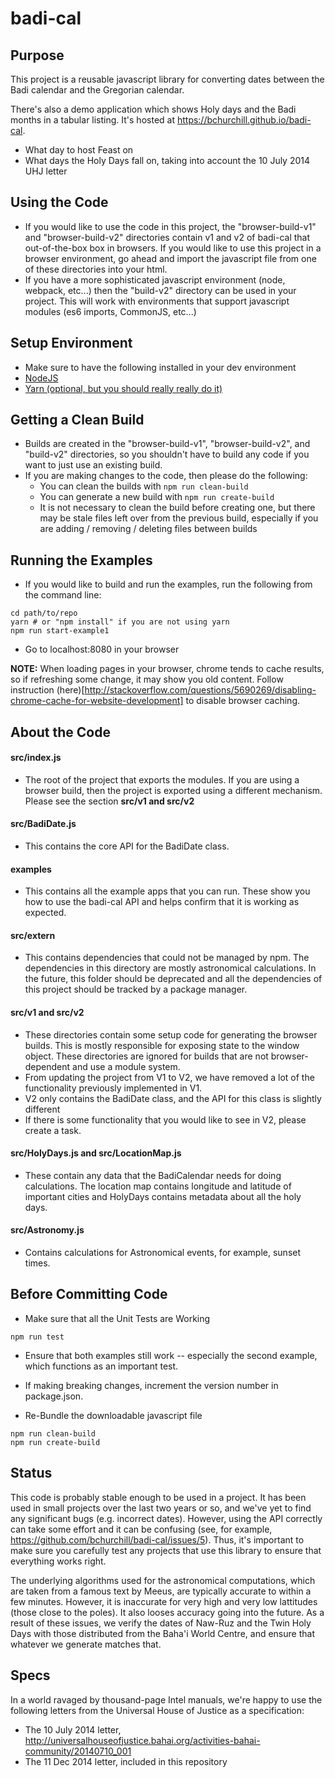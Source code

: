 # badi-cal

## Purpose

This project is a reusable javascript library for converting dates between
the Badi calendar and the Gregorian calendar.

There's also a demo application which shows Holy days and the Badi months in a tabular listing.  It's hosted at https://bchurchill.github.io/badi-cal.
 * What day to host Feast on
 * What days the Holy Days fall on, taking into account the 10 July 2014 UHJ letter

## Using the Code

* If you would like to use the code in this project, the "browser-build-v1" and
 "browser-build-v2" directories contain v1 and v2 of badi-cal that out-of-the-box
 box in browsers. If you would like to use this project in a browser environment,
 go ahead and import the javascript file from one of these directories into your
 html.
* If you have a more sophisticated javascript environment (node, webpack, etc...)
 then the "build-v2" directory can be used in your project. This will work with
 environments that support javascript modules (es6 imports, CommonJS, etc...)

## Setup Environment

* Make sure to have the following installed in your dev environment
 * [NodeJS](https://nodejs.org/en/download/)
 * [Yarn (optional, but you should really really do it)](https://yarnpkg.com/)

## Getting a Clean Build

* Builds are created in the "browser-build-v1", "browser-build-v2", and "build-v2"
  directories, so you shouldn't have to build any code if you want to just use
  an existing build.
* If you are making changes to the code, then please do the following:
  * You can clean the builds with `npm run clean-build`
  * You can generate a new build with `npm run create-build`
  * It is not necessary to clean the build before creating one, but there may
    be stale files left over from the previous build, especially if you are
    adding / removing / deleting files between builds

## Running the Examples

* If you would like to build and run the examples, run the following from the
  command line:

```
cd path/to/repo
yarn # or "npm install" if you are not using yarn
npm run start-example1
```

* Go to localhost:8080 in your browser

**NOTE:** When loading pages in your browser, chrome tends to cache results, so
if refreshing some change, it may show you old content. Follow instruction
(here)[http://stackoverflow.com/questions/5690269/disabling-chrome-cache-for-website-development]
to disable browser caching.

## About the Code

#### src/index.js

* The root of the project that exports the modules. If you are using a browser
  build, then the project is exported using a different mechanism. Please
  see the section **src/v1 and src/v2**

#### src/BadiDate.js

* This contains the core API for the BadiDate class.

#### examples

* This contains all the example apps that you can run. These show you how to
  use the badi-cal API and helps confirm that it is working as expected.

#### src/extern

* This contains dependencies that could not be managed by npm. The dependencies
  in this directory are mostly astronomical calculations. In the future, this
  folder should be deprecated and all the dependencies of this project should
  be tracked by a package manager.

#### src/v1 and src/v2

* These directories contain some setup code for generating the browser builds.
  This is mostly responsible for exposing state to the window object. These
  directories are ignored for builds that are not browser-dependent and use a
  module system.
* From updating the project from V1 to V2, we have removed a lot of the
  functionality previously implemented in V1.
* V2 only contains the BadiDate class, and the API for this class is slightly
  different
* If there is some functionality that you would like to see in V2, please create
  a task.  

#### src/HolyDays.js and src/LocationMap.js

* These contain any data that the BadiCalendar needs for doing calculations.
  The location map contains longitude and latitude of important cities and
  HolyDays contains metadata about all the holy days.

#### src/Astronomy.js

* Contains calculations for Astronomical events, for example, sunset times.

## Before Committing Code

* Make sure that all the Unit Tests are Working

`npm run test`

* Ensure that both examples still work -- especially the second example, which functions as an important test.

* If making breaking changes, increment the version number in package.json.

* Re-Bundle the downloadable javascript file

```
npm run clean-build
npm run create-build
```

## Status

This code is probably stable enough to be used in a project. It has
been used in small projects over the last two years or so, and we've
yet to find any significant bugs (e.g. incorrect dates). However,
using the API correctly can take some effort and it can be confusing
(see, for example, https://github.com/bchurchill/badi-cal/issues/5).
Thus, it's important to make sure you carefully test any projects that
use this library to ensure that everything works right.

The underlying algorithms used for the astronomical computations,
which are taken from a famous text by Meeus, are typically accurate to
within a few minutes. However, it is inaccurate for very high and very
low lattitudes (those close to the poles). It also looses accuracy
going into the future. As a result of these issues, we verify the
dates of Naw-Ruz and the Twin Holy Days with those distributed from
the Baha'i World Centre, and ensure that whatever we generate matches
that.

## Specs

In a world ravaged by thousand-page Intel manuals, we're happy to
use the following letters from the Universal House of Justice as a
specification:

 * The 10 July 2014 letter, http://universalhouseofjustice.bahai.org/activities-bahai-community/20140710_001
 * The 11 Dec 2014 letter, included in this repository
